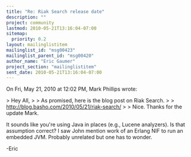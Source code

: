 ```yaml
---
title: "Re: Riak Search release date"
description: ""
project: community
lastmod: 2010-05-21T13:16:04-07:00
sitemap:
  priority: 0.2
layout: mailinglistitem
mailinglist_id: "msg00423"
mailinglist_parent_id: "msg00420"
author_name: "Eric Gaumer"
project_section: "mailinglistitem"
sent_date: 2010-05-21T13:16:04-07:00
---
```



On Fri, May 21, 2010 at 12:02 PM, Mark Phillips  wrote:

&gt; Hey All,
&gt;
&gt; As promised, here is the blog post on Riak Search.
&gt;
&gt; http://blog.basho.com/2010/05/21/riak-search/
&gt;
&gt;
Nice. Thanks for the update Mark.

It sounds like you're using Java in places (e.g., Lucene analyzers). Is that
assumption correct? I saw John mention work of an Erlang NIF to run an
embedded JVM. Probably unrelated but one has to wonder.

-Eric
